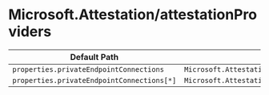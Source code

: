 # Microsoft.Attestation/attestationProviders

| Default Path | Alias |
|---|---|
| `properties.privateEndpointConnections` | `Microsoft.Attestation/attestationProviders/privateEndpointConnections` |
| `properties.privateEndpointConnections[*]` | `Microsoft.Attestation/attestationProviders/privateEndpointConnections[*]` |

